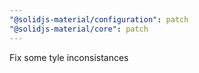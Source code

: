 ```yaml
---
"@solidjs-material/configuration": patch
"@solidjs-material/core": patch
---
```


Fix some tyle inconsistances
